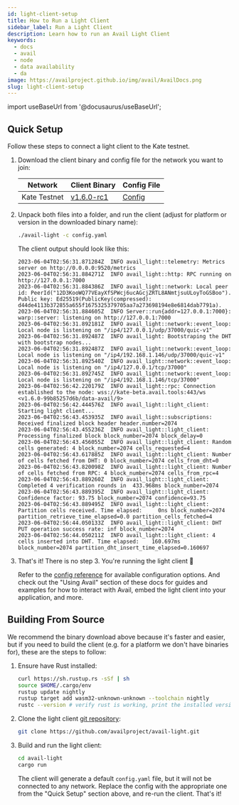 ```yaml
---
id: light-client-setup
title: How to Run a Light Client
sidebar_label: Run a Light Client
description: Learn how to run an Avail Light Client
keywords:
  - docs
  - avail
  - node
  - data availability
  - da
image: https://availproject.github.io/img/avail/AvailDocs.png
slug: light-client-setup
---
```

import useBaseUrl from '@docusaurus/useBaseUrl';

## Quick Setup

Follow these steps to connect a light client to the Kate testnet.

1. Download the client binary and config file for the network you want to join:
   
   | Network      | Client Binary           | Config File             |
   |--------------|-------------------------|-------------------------|
   | Kate Testnet | [v1.6.0-rc1](https://github.com/availproject/avail-light/releases/tag/v1.6.0-rc1) | <a target="_blank" href="/configs/kate/avail-light-1.4.3/config.yaml" download>Config</a> |

2. Unpack both files into a folder, and run the client (adjust for
   platform or version in the downloaded binary name):
   
   ```bash
   ./avail-light -c config.yaml
   ```
   
   The client output should look like this:
   ```
   2023-06-04T02:56:31.871284Z  INFO avail_light::telemetry: Metrics server on http://0.0.0.0:9520/metrics
   2023-06-04T02:56:31.884271Z  INFO avail_light::http: RPC running on http://127.0.0.1:7000
   2023-06-04T02:56:31.884386Z  INFO avail_light::network: Local peer id: PeerId("12D3KooWQ77VEayXfSPWcj6ucAGcjZRTL8ANmtjsuULoyToGSBoo"). Public key: Ed25519(PublicKey(compressed): d44de4113b372855a655f1675325379705aa7a273698194e8e6814dab7791a).
   2023-06-04T02:56:31.884605Z  INFO Server::run{addr=127.0.0.1:7000}: warp::server: listening on http://127.0.0.1:7000
   2023-06-04T02:56:31.892181Z  INFO avail_light::network::event_loop: Local node is listening on "/ip4/127.0.0.1/udp/37000/quic-v1"
   2023-06-04T02:56:31.892487Z  INFO avail_light: Bootstraping the DHT with bootstrap nodes...
   2023-06-04T02:56:31.892487Z  INFO avail_light::network::event_loop: Local node is listening on "/ip4/192.168.1.146/udp/37000/quic-v1"
   2023-06-04T02:56:31.892540Z  INFO avail_light::network::event_loop: Local node is listening on "/ip4/127.0.0.1/tcp/37000"
   2023-06-04T02:56:31.892745Z  INFO avail_light::network::event_loop: Local node is listening on "/ip4/192.168.1.146/tcp/37000"
   2023-06-04T02:56:42.220179Z  INFO avail_light::rpc: Connection established to the node: wss://kate-beta.avail.tools:443/ws <v1.6.0-99b85257d6b/data-avail/9>
   2023-06-04T02:56:42.444576Z  INFO avail_light::light_client: Starting light client...
   2023-06-04T02:56:43.453935Z  INFO avail_light::subscriptions: Received finalized block header header.number=2074
   2023-06-04T02:56:43.455236Z  INFO avail_light::light_client: Processing finalized block block_number=2074 block_delay=0
   2023-06-04T02:56:43.456055Z  INFO avail_light::light_client: Random cells generated: 4 block_number=2074 cells_requested=4
   2023-06-04T02:56:43.617885Z  INFO avail_light::light_client: Number of cells fetched from DHT: 0 block_number=2074 cells_from_dht=0
   2023-06-04T02:56:43.820098Z  INFO avail_light::light_client: Number of cells fetched from RPC: 4 block_number=2074 cells_from_rpc=4
   2023-06-04T02:56:43.889260Z  INFO avail_light::light_client: Completed 4 verification rounds in 	433.968ms block_number=2074
   2023-06-04T02:56:43.889395Z  INFO avail_light::light_client: Confidence factor: 93.75 block_number=2074 confidence=93.75
   2023-06-04T02:56:43.889495Z  INFO avail_light::light_client: Partition cells received. Time elapsed: 	0ns block_number=2074 partition_retrieve_time_elapsed=0.0 partition_cells_fetched=4
   2023-06-04T02:56:44.050133Z  INFO avail_light::light_client: DHT PUT operation success rate: inf block_number=2074
   2023-06-04T02:56:44.050211Z  INFO avail_light::light_client: 4 cells inserted into DHT. Time elapsed: 	160.697ms block_number=2074 partition_dht_insert_time_elapsed=0.160697
   ```


3. That's it! There is no step 3. You're running the light client 🎉
   
   Refer to the [config
   reference](https://github.com/availproject/avail-light#config-reference)
   for available configuration options. And check out the "Using Avail"
   section of these docs for guides and examples for how to interact with
   Avail, embed the light client into your application, and more.

## Building From Source

We recommend the binary download above because it's faster and easier,
but if you need to build the client (e.g. for a platform we don't have
binaries for), these are the steps to follow:

1. Ensure have Rust installed:

   ```bash
   curl https://sh.rustup.rs -sSf | sh
   source $HOME/.cargo/env
   rustup update nightly
   rustup target add wasm32-unknown-unknown --toolchain nightly
   rustc --version # verify rust is working, print the installed version
   ```

2. Clone the light client [git repository](https://github.com/availproject/avail-light):

   ```bash
   git clone https://github.com/availproject/avail-light.git
   ```

3. Build and run the light client:

   ```bash
   cd avail-light
   cargo run
   ```

   The client will generate a default `config.yaml` file, but it will
   not be connected to any network. Replace the config with the
   appropriate one from the "Quick Setup" section above, and re-run
   the client. That's it!
